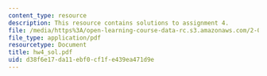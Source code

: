 ```yaml
---
content_type: resource
description: This resource contains solutions to assignment 4.
file: /media/https%3A/open-learning-course-data-rc.s3.amazonaws.com/2-016-hydrodynamics-13-012-fall-2005/d38f6e17da11ebf0cf1fe439ea471d9e_hw4_sol.pdf
file_type: application/pdf
resourcetype: Document
title: hw4_sol.pdf
uid: d38f6e17-da11-ebf0-cf1f-e439ea471d9e
---
```

